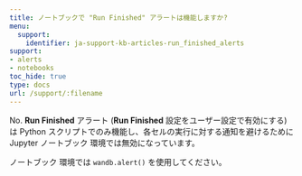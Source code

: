 ```yaml
---
title: ノートブックで "Run Finished" アラートは機能しますか?
menu:
  support:
    identifier: ja-support-kb-articles-run_finished_alerts
support:
- alerts
- notebooks
toc_hide: true
type: docs
url: /support/:filename
---
```


No. **Run Finished** アラート (**Run Finished** 設定をユーザー設定で有効にする) は Python スクリプトでのみ機能し、各セルの実行に対する通知を避けるために Jupyter ノートブック 環境では無効になっています。

ノートブック 環境では `wandb.alert()` を使用してください。